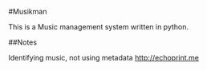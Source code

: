 #Musikman

This is a Music management system written in python.

##Notes

Identifying music, not using metadata http://echoprint.me
